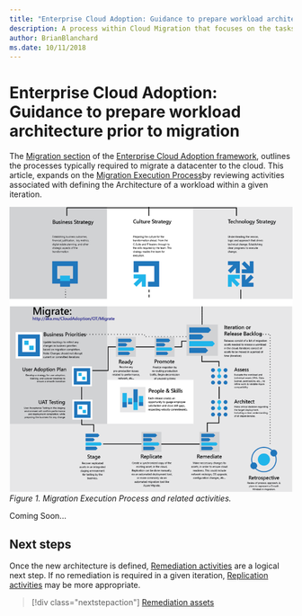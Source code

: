 ```yaml
---
title: "Enterprise Cloud Adoption: Guidance to prepare workload architecture prior to migration"
description: A process within Cloud Migration that focuses on the tasks of migrating workloads to the cloud
author: BrianBlanchard
ms.date: 10/11/2018
---
```


# Enterprise Cloud Adoption: Guidance to prepare workload architecture prior to migration

The [Migration section](../overview.md) of the [Enterprise Cloud Adoption framework](../../overview.md), outlines the processes typically required to migrate a datacenter to the cloud. This article, expands on the [Migration Execution Process](overview.md)by reviewing activities associated with defining the Architecture of a workload within a given iteration.
  
![Migration Execution Process and related activities](../../_images/migration-execute.png)
*Figure 1. Migration Execution Process and related activities.*

Coming Soon...

## Next steps

Once the new architecture is defined, [Remediation activities](assess.md) are a logical next step.
If no remediation is required in a given iteration, [Replication activities](remediate.md) may be more appropriate.

> [!div class="nextstepaction"]
> [Remediation assets](remediate.md)